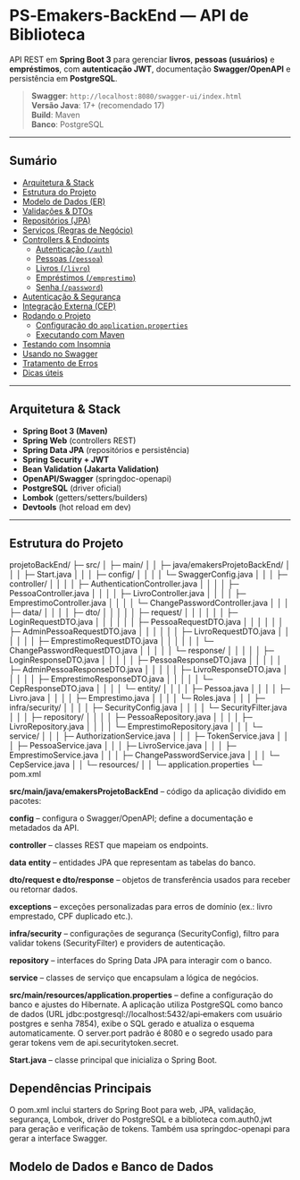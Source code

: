# PS‑Emakers‑BackEnd — API de Biblioteca

API REST em **Spring Boot 3** para gerenciar **livros**, **pessoas (usuários)** e **empréstimos**, com **autenticação JWT**, documentação **Swagger/OpenAPI** e persistência em **PostgreSQL**.

> **Swagger**: `http://localhost:8080/swagger-ui/index.html`  
> **Versão Java**: 17+ (recomendado 17)  
> **Build**: Maven  
> **Banco**: PostgreSQL

---

## Sumário
- [Arquitetura & Stack](#arquitetura--stack)
- [Estrutura do Projeto](#estrutura-do-projeto)
- [Modelo de Dados (ER)](#modelo-de-dados-er)
- [Validações & DTOs](#validações--dtos)
- [Repositórios (JPA)](#repositórios-jpa)
- [Serviços (Regras de Negócio)](#serviços-regras-de-negócio)
- [Controllers & Endpoints](#controllers--endpoints)
  - [Autenticação (`/auth`)](#autenticação-auth)
  - [Pessoas (`/pessoa`)](#pessoas-pessoa)
  - [Livros (`/livro`)](#livros-livro)
  - [Empréstimos (`/emprestimo`)](#empréstimos-emprestimo)
  - [Senha (`/password`)](#senha-password)
- [Autenticação & Segurança](#autenticação--segurança)
- [Integração Externa (CEP)](#integração-externa-cep)
- [Rodando o Projeto](#rodando-o-projeto)
  - [Configuração do `application.properties`](#configuração-do-applicationproperties)
  - [Executando com Maven](#executando-com-maven)
- [Testando com Insomnia](#testando-com-insomnia)
- [Usando no Swagger](#usando-no-swagger)
- [Tratamento de Erros](#tratamento-de-erros)
- [Dicas úteis](#dicas-úteis)

---

## Arquitetura & Stack
- **Spring Boot 3 (Maven)**
- **Spring Web** (controllers REST)
- **Spring Data JPA** (repositórios e persistência)
- **Spring Security + JWT**
- **Bean Validation (Jakarta Validation)**
- **OpenAPI/Swagger** (springdoc-openapi)
- **PostgreSQL** (driver oficial)
- **Lombok** (getters/setters/builders)
- **Devtools** (hot reload em dev)

---

## Estrutura do Projeto

projetoBackEnd/
├─ src/
│ ├─ main/
│ │ ├─ java/emakersProjetoBackEnd/
│ │ │ ├─ Start.java
│ │ │ ├─ config/
│ │ │ │ └─ SwaggerConfig.java
│ │ │ ├─ controller/
│ │ │ │ ├─ AuthenticationController.java
│ │ │ │ ├─ PessoaController.java
│ │ │ │ ├─ LivroController.java
│ │ │ │ ├─ EmprestimoController.java
│ │ │ │ └─ ChangePasswordController.java
│ │ │ ├─ data/
│ │ │ │ ├─ dto/
│ │ │ │ │ ├─ request/
│ │ │ │ │ │ ├─ LoginRequestDTO.java
│ │ │ │ │ │ ├─ PessoaRequestDTO.java
│ │ │ │ │ │ ├─ AdminPessoaRequestDTO.java
│ │ │ │ │ │ ├─ LivroRequestDTO.java
│ │ │ │ │ │ ├─ EmprestimoRequestDTO.java
│ │ │ │ │ │ └─ ChangePasswordRequestDTO.java
│ │ │ │ │ └─ response/
│ │ │ │ │ ├─ LoginResponseDTO.java
│ │ │ │ │ ├─ PessoaResponseDTO.java
│ │ │ │ │ ├─ AdminPessoaResponseDTO.java
│ │ │ │ │ ├─ LivroResponseDTO.java
│ │ │ │ │ ├─ EmprestimoResponseDTO.java
│ │ │ │ │ └─ CepResponseDTO.java
│ │ │ │ └─ entity/
│ │ │ │ ├─ Pessoa.java
│ │ │ │ ├─ Livro.java
│ │ │ │ ├─ Emprestimo.java
│ │ │ │ └─ Roles.java
│ │ │ ├─ infra/security/
│ │ │ │ ├─ SecurityConfig.java
│ │ │ │ └─ SecurityFilter.java
│ │ │ ├─ repository/
│ │ │ │ ├─ PessoaRepository.java
│ │ │ │ ├─ LivroRepository.java
│ │ │ │ └─ EmprestimoRepository.java
│ │ │ └─ service/
│ │ │ ├─ AuthorizationService.java
│ │ │ ├─ TokenService.java
│ │ │ ├─ PessoaService.java
│ │ │ ├─ LivroService.java
│ │ │ ├─ EmprestimoService.java
│ │ │ ├─ ChangePasswordService.java
│ │ │ └─ CepService.java
│ │ └─ resources/
│ │ └─ application.properties
└─ pom.xml

**src/main/java/emakersProjetoBackEnd** – código da aplicação dividido em pacotes:

**config** – configura o Swagger/OpenAPI; define a documentação e metadados da API.

**controller** – classes REST que mapeiam os endpoints.

**data**
**entity** – entidades JPA que representam as tabelas do banco.

**dto/request e dto/response** – objetos de transferência usados para receber ou retornar dados.

**exceptions** – exceções personalizadas para erros de domínio (ex.: livro emprestado, CPF duplicado etc.).

**infra/security** – configurações de segurança (SecurityConfig), filtro para validar tokens (SecurityFilter) e providers de autenticação.

**repository** – interfaces do Spring Data JPA para interagir com o banco.

**service** – classes de serviço que encapsulam a lógica de negócios.

**src/main/resources/application.properties** – define a configuração do banco e ajustes do Hibernate. A aplicação utiliza PostgreSQL como banco de dados (URL jdbc:postgresql://localhost:5432/api‑emakers com usuário postgres e senha 7854), exibe o SQL gerado e atualiza o esquema automaticamente. O server.port padrão é 8080 e o segredo usado para gerar tokens vem de 
api.securitytoken.secret.

**Start.java** – classe principal que inicializa o Spring Boot.

## Dependências Principais
O pom.xml inclui starters do Spring Boot para web, JPA, validação, segurança, Lombok, driver do PostgreSQL e a biblioteca com.auth0.jwt para geração e verificação de tokens. Também usa springdoc-openapi para gerar a interface Swagger.

## Modelo de Dados e Banco de Dados
